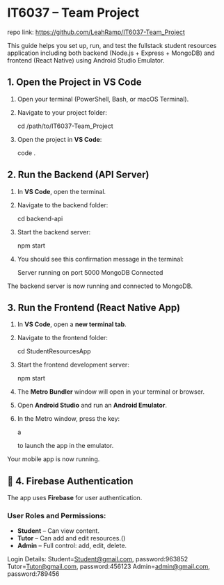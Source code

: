 
# IT6037 – Team Project
repo link: https://github.com/LeahRamp/IT6037-Team_Project

This guide helps you set up, run, and test the fullstack student resources application including both backend (Node.js + Express + MongoDB) and frontend (React Native) using Android Studio Emulator.

## 1. Open the Project in VS Code

1. Open your terminal (PowerShell, Bash, or macOS Terminal).
2. Navigate to your project folder:

   cd /path/to/IT6037-Team_Project

3. Open the project in **VS Code**:

   code .

## 2. Run the Backend (API Server)

1. In **VS Code**, open the terminal.
2. Navigate to the backend folder:

   cd backend-api

3. Start the backend server:

   npm start

4. You should see this confirmation message in the terminal:

   Server running on port 5000
   MongoDB Connected

The backend server is now running and connected to MongoDB.

## 3. Run the Frontend (React Native App)

1. In **VS Code**, open a **new terminal tab**.
2. Navigate to the frontend folder:

   cd StudentResourcesApp

3. Start the frontend development server:

   npm start

4. The **Metro Bundler** window will open in your terminal or browser.

5. Open **Android Studio** and run an **Android Emulator**.

6. In the Metro window, press the key:

   a

   to launch the app in the emulator.

Your mobile app is now running.

## 🔐 4. Firebase Authentication

The app uses **Firebase** for user authentication.

### User Roles and Permissions:

- **Student** – Can view content.
- **Tutor** – Can add and edit resources.()
- **Admin** – Full control: add, edit, delete.

Login Details:
Student=Student@gmail.com, password:963852
Tutor=Tutor@gmail.com, password:456123
Admin=admin@gmail.com, password:789456
